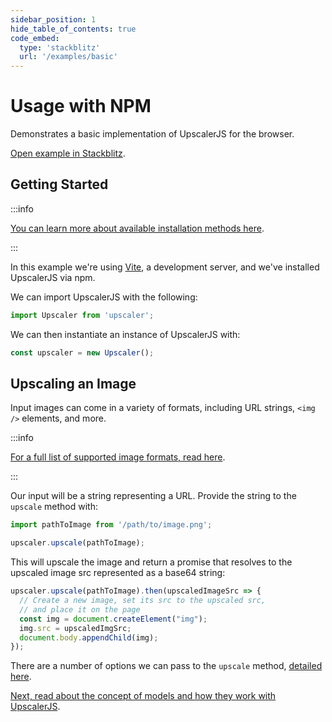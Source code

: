 ```yaml
---
sidebar_position: 1
hide_table_of_contents: true
code_embed:
  type: 'stackblitz'
  url: '/examples/basic'
---
```


# Usage with NPM

Demonstrates a basic implementation of UpscalerJS for the browser.

<a href="https://stackblitz.com/github/thekevinscott/upscalerjs/tree/main/examples/basic?file=index.js&title=UpscalerJS: Basic Implementation">Open example in Stackblitz</a>.

## Getting Started

:::info

[You can learn more about available installation methods here](https://upscalerjs.com/documentation/getting-started#browser-setup).

:::

In this example we're using [Vite](https://vitejs.dev/), a development server, and we've installed UpscalerJS via npm.

We can import UpscalerJS with the following:

```javascript
import Upscaler from 'upscaler';
```

We can then instantiate an instance of UpscalerJS with:

```javascript
const upscaler = new Upscaler();
```

## Upscaling an Image

Input images can come in a variety of formats, including URL strings, `<img />` elements, and more. 

:::info

[For a full list of supported image formats, read here](/documentation/api/upscale).

:::

Our input will be a string representing a URL. Provide the string to the `upscale` method with:

```javascript
import pathToImage from '/path/to/image.png';

upscaler.upscale(pathToImage);
```

This will upscale the image and return a promise that resolves to the upscaled image src represented as a base64 string:

```javascript
upscaler.upscale(pathToImage).then(upscaledImageSrc => {
  // Create a new image, set its src to the upscaled src,
  // and place it on the page
  const img = document.createElement("img");
  img.src = upscaledImgSrc;
  document.body.appendChild(img);
});
```

There are a number of options we can pass to the `upscale` method, [detailed here](http://localhost:3000/documentation/api/upscale).

[Next, read about the concept of models and how they work with UpscalerJS](models).
